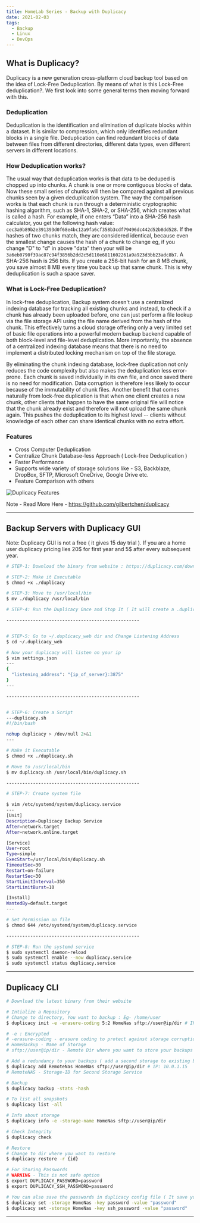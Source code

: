 ```yaml
---
title: HomeLab Series - Backup with Duplicacy
date: 2021-02-03
tags:
  - Backup
  - Linux
  - DevOps
---
```


## What is Duplicacy?

Duplicacy is a new generation cross-platform cloud backup tool based on the idea of Lock-Free Deduplication. By means of what is this Lock-Free deduplication?. We first look into some general terms then moving forward with this.

### Deduplication

Deduplication is the identification and elimination of duplicate blocks within a dataset. It is similar to compression, which only identifies redundant blocks in a single file. Deduplication can find redundant blocks of data between files from different directories, different data types, even different servers in different locations.

### How Deduplication works?

The usual way that deduplication works is that data to be deduped is chopped up into chunks. A chunk is one or more contiguous blocks of data. Now these small series of chunks will then be compared against all previous chunks seen by a given deduplication system. The way the comparison works is that each chunk is run through a deterministic cryptographic hashing algorithm, such as SHA-1, SHA-2, or SHA-256, which creates what is called a hash. For example, if one enters “Data” into a SHA-256 hash calculator, you get the following hash value: `cec3a9b89b2e391393d0f68e4bc12a9fa6cf358b3cdf79496dc442d52b8dd528`. If the hashes of two chunks match, they are considered identical, because even the smallest change causes the hash of a chunk to change eg, if you change "D" to "d" in above "data" then your will be `3a6eb0790f39ac87c94f3856b2dd2c5d110e6811602261a9a923d3bb23adc8b7`. A SHA-256 hash is 256 bits. If you create a 256-bit hash for an 8 MB chunk, you save almost 8 MB every time you back up that same chunk. This is why deduplication is such a space saver.

### What is Lock-Free Deduplication?

In lock-free deduplication, Backup system doesn't use a centralized indexing database for tracking all existing chunks and instead, to check if a chunk has already been uploaded before, one can just perform a file lookup via the file storage API using the file name derived from the hash of the chunk. This effectively turns a cloud storage offering only a very limited set of basic file operations into a powerful modern backup backend capable of both block-level and file-level deduplication. More importantly, the absence of a centralized indexing database means that there is no need to implement a distributed locking mechanism on top of the file storage.

By eliminating the chunk indexing database, lock-free duplication not only reduces the code complexity but also makes the deduplication less error-prone. Each chunk is saved individually in its own file, and once saved there is no need for modification. Data corruption is therefore less likely to occur because of the immutability of chunk files. Another benefit that comes naturally from lock-free duplication is that when one client creates a new chunk, other clients that happen to have the same original file will notice that the chunk already exist and therefore will not upload the same chunk again. This pushes the deduplication to its highest level -- clients without knowledge of each other can share identical chunks with no extra effort.

### Features

- Cross Computer Deduplication
- Centralize Chunk Database-less Approach ( Lock-free Deduplication )
- Faster Performance
- Supports wide variety of storage solutions like - S3, Backblaze, DropBox, SFTP, Microsoft OneDrive, Google Drive etc.
- Feature Comparison with others

![Duplicacy Features](https://s3.ap-south-1.amazonaws.com/akash.r/Devops_Notes_screenshots/Backup/Duplicacy_Comparison.png)

Note - Read More Here - https://github.com/gilbertchen/duplicacy

---

## Backup Servers with Duplicacy GUI

Note: Duplicacy GUI is not a free ( it gives 15 day trial ). If you are a home user duplicacy pricing lies 20$ for first year and 5$ after every subsequent year.

```bash
# STEP-1: Download the binary from website : https://duplicacy.com/download.html

# STEP-2: Make it Executable
$ chmod +x ./duplicacy

# STEP-3: Move to /usr/local/bin
$ mv ./duplicacy /usr/local/bin

# STEP-4: Run the Duplicacy Once and Stop It ( It will create a .duplicacy_web dir in yours user home dir )

--------------------------------------------------


# STEP-5: Go to ~/.duplicacy_web dir and Change Listening Address
$ cd ~/.duplicacy_web

# Now your duplicacy will listen on your ip
$ vim settings.json
---
{
  "listening_address": "{ip_of_server}:3875"
}
---

--------------------------------------------------


# STEP-6: Create a Script
---duplicacy.sh
#!/bin/bash

nohup duplicacy > /dev/null 2>&1
---

# Make it Executable
$ chmod +x ./duplicacy.sh

# Move to /usr/local/bin
$ mv duplicacy.sh /usr/local/bin/duplicacy.sh

--------------------------------------------------

# STEP-7: Create system file

$ vim /etc/systemd/system/duplicacy.service
---
[Unit]
Description=Duplicacy Backup Service
After=network.target
After=network.online.target

[Service]
User=root
Type=simple
ExecStart=/usr/local/bin/duplicacy.sh
TimeoutSec=30
Restart=on-failure
RestartSec=30
StartLimitInterval=350
StartLimitBurst=10

[Install]
WantedBy=default.target
---

# Set Permission on file
$ chmod 644 /etc/systemd/system/duplicacy.service

--------------------------------------------------

# STEP-8: Run the systemd service
$ sudo systemctl daemon-reload
$ sudo systemctl enable --now duplicacy.service
$ sudo systemctl status duplicacy.service
```

---

## Duplicacy CLI

```bash
# Download the latest binary from their website

# Intialize a Repository
# Change to directory, You want to backup : Eg- /home/user
$ duplicacy init -e -erasure-coding 5:2 HomeNas sftp://user@ip/dir # IP: 10.0.1.10

# -e : Encrypted
# -erasure-coding - erasure coding to protect against storage corruption: <data shards>:<parity shards> - Eg Data shards: 5, parity shards: 2
# HomeBackup - Name of Storage
# sftp://user@ip/dir - Remote Dir where you want to store your backups

# Add a redundancy to your backups ( add a second storage to existing backup )
$ duplicacy add RemoteNas HomeNas sftp://user@ip/dir # IP: 10.0.1.15
# RemoteNAS - Storage-ID for Second Storage Service

# Backup
$ duplicacy backup -stats -hash

# To list all snapshots
$ duplicacy list -all

# Info about storage
$ duplicacy info -e -storage-name HomeNas sftp://user@ip/dir

# Check Integrity
$ duplicacy check

# Restore
# Change to dir where you want to restore
$ duplicacy restore -r {id}

# For Storing Passwords
# WARNING - This is not safe option
$ export DUPLICACY_PASSWORD=password
$ export DUPLICACY_SSH_PASSWORD=password

# You can also save the passwords in duplicacy config file ( It save your password in repository's .duplicacy dir )
$ duplicacy set -storage HomeNas -key password -value "password"
$ duplicacy set -storage HomeNas -key ssh_password -value "password"
```

---
